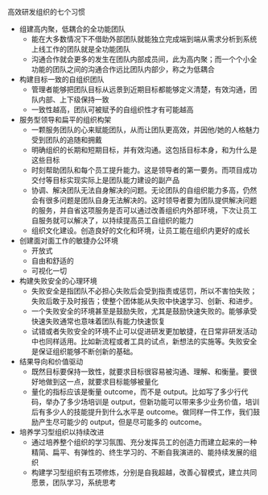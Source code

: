 高效研发组织的七个习惯
* 组建高内聚，低耦合的全功能团队
  * 能在大多数情况下不借助外部团队就能独立完成端到端从需求分析到系统上线工作的团队就是全功能团队
  * 沟通合作就会更多的发生在团队内部成员间，此为高内聚；而一个个小全功能的团队之间的沟通合作远比团队内部少，称之为低耦合
* 构建目标一致的自组织团队
  * 管理者能够把团队目标从远景到近期目标都能够定义清楚，有效沟通，团队内部、上下级保持一致
  * 一致性越高，团队可被赋予的自组织性才有可能越高
* 服务型领导和扁平的组织构架
  * 一颗服务团队的心来赋能团队，从而让团队更高效，并因他/她的人格魅力受到团队的追随和拥戴
  * 明确组织的长期和短期目标，并有效沟通。这包括目标本身，和为什么是这些目标
  * 时刻帮助团队和每个员工提升能力。这是领导者的第一要务。而项目成功交付等目标实现实际上是团队能力建设的副产品
  * 协调、解决团队无法自身解决的问题。无论团队的自组织能力多高，仍然会有很多问题是团队自身无法解决的。这时领导者要为团队提供解决问题的服务，并自省这项服务是否可以通过改善组织内外部环境，下次让员工自服务就可以解决了，以持续提高员工自组织的能力
  * 组织文化建设。创造良好的文化和环境，让员工能在组织内更好的成长
* 创建面对面工作的敏捷办公环境
  * 开放式
  * 自由和舒适的
  * 可视化一切
* 构建失败安全的心理环境
  * 失败安全是指团队不必担心失败后会受到指责或惩罚，所以不害怕失败；失败后敢于及时报告；使整个团体能从失败中快速学习、创新、和进步。
  * 一个失败安全的环境甚至是鼓励失败，尤其是鼓励快速失败的。能够承受快速失败通常也意味着团队有能力快速恢复
  * 试错或者失败安全的环境不止可以促进研发更加敏捷，在日常非研发活动中也同样适用。比如新流程或者工具的试点，新想法的实施等。失败安全是保证组织能够不断创新的基础。
* 结果导向和价值驱动
  * 既然目标要保持一致性，就要求目标很容易被沟通、理解、和衡量。要很好地做到这一点，就要求目标能够被量化
  * 量化的指标应该是衡量 outcome，而不是 output。比如写了多少行代码，举办了多少场培训是 output，但新功能可以带来多少业务价值，培训后有多少人的技能提升到什么水平是 outcome。做同样一件工作，我们鼓励产生尽可能少的 output，但是尽可能多的 outcome。
* 培养学习型组织以持续改进
  * 通过培养整个组织的学习氛围、充分发挥员工的创造力而建立起来的一种精简、扁平、有弹性的、终生学习的、不断自我演进的、能持续发展的组织
  * 构建学习型组织有五项修炼，分别是自我超越，改善心智模式，建立共同愿景，团队学习，系统思考